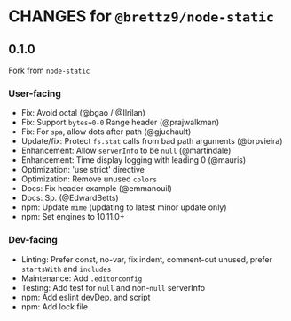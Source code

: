 # CHANGES for `@brettz9/node-static`

## 0.1.0

Fork from `node-static`

### User-facing

- Fix: Avoid octal (@bgao / @Ilrilan)
- Fix: Support `bytes=0-0` Range header (@prajwalkman)
- Fix: For `spa`, allow dots after path (@gjuchault)
- Update/fix: Protect `fs.stat` calls from bad path arguments (@brpvieira)
- Enhancement: Allow `serverInfo` to be `null` (@martindale)
- Enhancement: Time display logging with leading 0 (@mauris)
- Optimization: 'use strict' directive
- Optimization: Remove unused `colors`
- Docs: Fix header example (@emmanouil)
- Docs: Sp. (@EdwardBetts)
- npm: Update `mime` (updating to latest minor update only)
- npm: Set engines to 10.11.0+

### Dev-facing

- Linting: Prefer const, no-var, fix indent, comment-out unused,
    prefer `startsWith` and `includes`
- Maintenance: Add `.editorconfig`
- Testing: Add test for `null` and non-`null` serverInfo
- npm: Add eslint devDep. and script
- npm: Add lock file
